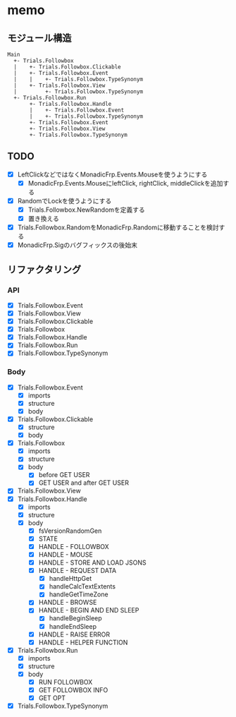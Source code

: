 memo
====

モジュール構造
--------------

```
Main
  +- Trials.Followbox
  |    +- Trials.Followbox.Clickable
  |    +- Trials.Followbox.Event
  |    |    +- Trials.Followbox.TypeSynonym
  |    +- Trials.Followbox.View
  |         +- Trials.Followbox.TypeSynonym
  +- Trials.Followbox.Run
       +- Trials.Followbox.Handle
       |    +- Trials.Followbox.Event
       |    +- Trials.Followbox.TypeSynonym
       +- Trials.Followbox.Event
       +- Trials.Followbox.View
       +- Trials.Followbox.TypeSynonym
```

TODO
----

* [x] LeftClickなどではなくMonadicFrp.Events.Mouseを使うようにする
	+ [x] MonadicFrp.Events.MouseにleftClick, rightClick, middleClickを追加する
* [x] RandomでLockを使うようにする
	+ [x] Trials.Followbox.NewRandomを定義する
	+ [x] 置き換える
* [x] Trials.Followbox.RandomをMonadicFrp.Randomに移動することを検討する
* [x] MonadicFrp.Sigのバグフィックスの後始末

リファクタリング
----------------

### API

* [x] Trials.Followbox.Event
* [x] Trials.Followbox.View
* [x] Trials.Followbox.Clickable
* [x] Trials.Followbox
* [x] Trials.Followbox.Handle
* [x] Trials.Followbox.Run
* [x] Trials.Followbox.TypeSynonym

### Body

* [x] Trials.Followbox.Event
	+ [x] imports
	+ [x] structure
	+ [x] body
* [x] Trials.Followbox.Clickable
	+ [x] structure
	+ [x] body
* [x] Trials.Followbox
	+ [x] imports
	+ [x] structure
	+ [x] body
		- [x] before GET USER
		- [x] GET USER and after GET USER
* [x] Trials.Followbox.View
* [x] Trials.Followbox.Handle
	+ [x] imports
	+ [x] structure
	+ [x] body
		- [x] fsVersionRandomGen
		- [x] STATE
		- [x] HANDLE - FOLLOWBOX
		- [x] HANDLE - MOUSE
		- [x] HANDLE - STORE AND LOAD JSONS
		- [x] HANDLE - REQUEST DATA
			* [x] handleHttpGet
			* [x] handleCalcTextExtents
			* [x] handleGetTimeZone
		- [x] HANDLE - BROWSE
		- [x] HANDLE - BEGIN AND END SLEEP
			* [x] handleBeginSleep
			* [x] handleEndSleep
		- [x] HANDLE - RAISE ERROR
		- [x] HANDLE - HELPER FUNCTION
* [x] Trials.Followbox.Run
	+ [x] imports
	+ [x] structure
	+ [x] body
		- [x] RUN FOLLOWBOX
		- [x] GET FOLLOWBOX INFO
		- [x] GET OPT
* [x] Trials.Followbox.TypeSynonym
